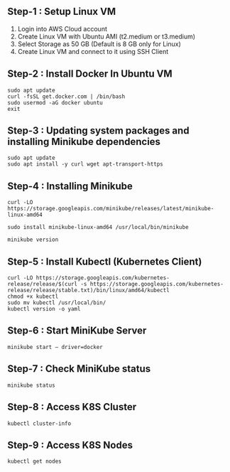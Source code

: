 ## Step-1 : Setup Linux VM

1. Login into AWS Cloud account
2. Create Linux VM with Ubuntu AMI (t2.medium or t3.medium)
3. Select Storage as 50 GB (Default is 8 GB only for Linux)
4. Create Linux VM and connect to it using SSH Client

## Step-2 : Install Docker In Ubuntu VM

```
sudo apt update
curl -fsSL get.docker.com | /bin/bash
sudo usermod -aG docker ubuntu
exit
```

## Step-3 : Updating system packages and installing Minikube dependencies

```
sudo apt update
sudo apt install -y curl wget apt-transport-https

```

## Step-4 : Installing Minikube

```
curl -LO https://storage.googleapis.com/minikube/releases/latest/minikube-linux-amd64

sudo install minikube-linux-amd64 /usr/local/bin/minikube

minikube version
```

## Step-5 : Install Kubectl (Kubernetes Client)

```
curl -LO https://storage.googleapis.com/kubernetes-release/release/$(curl -s https://storage.googleapis.com/kubernetes-release/release/stable.txt)/bin/linux/amd64/kubectl
chmod +x kubectl
sudo mv kubectl /usr/local/bin/
kubectl version -o yaml
```

## Step-6 : Start MiniKube Server

```
minikube start — driver=docker
```

## Step-7 : Check MiniKube status

```
minikube status
```

## Step-8 : Access K8S Cluster

```
kubectl cluster-info
```

## Step-9 : Access K8S Nodes

```
kubectl get nodes
```
